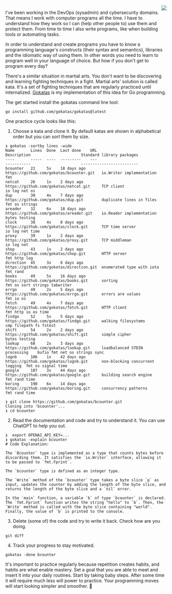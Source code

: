 <img align="right" src="https://github.com/jreisinger/docs/assets/1047259/59116d37-4f89-48c5-9645-db1a2a2aaf52">

I've been working in the DevOps (sysadmin) and cybersecurity domains. That means I work with computer programs all the time. I have to understand how they work so I can (help other people to) use them and protect them. From time to time I also write programs, like when building tools or automating tasks.

In order to understand and create programs you have to know a programming language's constructs (their syntax and semantics), libraries and the idiomatic way of using them. In other words you need to learn to program well in your language of choice. But how if you don't get to program every day?

There's a similar situation in martial arts. You don't want to be discovering and learning fighting techniques in a fight. Martial arts' solution is called kata. It's a set of fighting techniques that are regularly practiced until internalized. [Gokatas](https://github.com/gokatas) is my implementation of this idea for Go programming.

The get started install the gokatas command line tool:

```
go install github.com/gokatas/gokatas@latest
```

One practice cycle looks like this:

1. Choose a kata and clone it. By default katas are shown in alphabetical order but you can sort them by size.

```
❯ gokatas -sortby lines -wide
Name       Lines  Done  Last done    URL                                       Description                      Standard library packages
----       -----  ----  ---------    ---                                       -----------                      -------------------------
bcounter   22     5x    18 days ago  https://github.com/gokatas/bcounter.git   io.Writer implementation         fmt
netcat     26     1x    2 days ago   https://github.com/gokatas/netcat.git     TCP client                       io log net os
dup        30     4x    7 days ago   https://github.com/gokatas/dup.git        duplicate lines in files         fmt os strings
areader    32     6x    18 days ago  https://github.com/gokatas/areader.git    io.Reader implementation         bytes testing
clock      38     4x    8 days ago   https://github.com/gokatas/clock.git      TCP time server                  io log net time
proxy      39     1x    2 days ago   https://github.com/gokatas/proxy.git      TCP middleman                    io log net
shop       43     1x    2 days ago   https://github.com/gokatas/shop.git       HTTP server                      fmt http log
direction  45     3x    8 days ago   https://github.com/gokatas/direction.git  enumerated type with iota        fmt rand
books      49     5x    16 days ago  https://github.com/gokatas/books.git      sorting                          fmt os sort strings tabwriter
errgo      49     2x    5 days ago   https://github.com/gokatas/errgo.git      errors are values                fmt io os
fetch      49     4x    7 days ago   https://github.com/gokatas/fetch.git      HTTP client                      fmt http io os time
findgo     52     5x    5 days ago   https://github.com/gokatas/findgo.git     walking filesystems              cmp filepath fs fstest
shift      54     2x    2 days ago   https://github.com/gokatas/shift.git      simple cipher                    bytes testing
lookup     68     2x    3 days ago   https://github.com/gokatas/lookup.git     loadbalanced STDIN processing    bufio fmt net os strings sync
lognb      106    1x    42 days ago  https://github.com/gokatas/lognb.git      non-blocking concurrent logging  fmt os signal time
google     187    3x    44 days ago  https://github.com/gokatas/google.git     building search engine           fmt rand time
boring     190    6x    14 days ago  https://github.com/gokatas/boring.git     concurrency patterns             fmt rand time

❯ git clone https://github.com/gokatas/bcounter.git
Cloning into 'bcounter'...
❯ cd bcounter
```

2. Read the documentation and code and try to understand it. You can use ChatGPT to help you out.

```
❯  export OPENAI_API_KEY=...
❯ gokatas -explain bcounter
# Code Explanation:

The `Bcounter` type is implemented as a type that counts bytes before discarding them. It satisfies the `io.Writer` interface, allowing it to be passed to `fmt.Fprint`.

The `bcounter` type is defined as an integer type.

The `Write` method of the `bcounter` type takes a byte slice `p` as input, updates the counter by adding the length of the byte slice, and returns the length of the byte slice and a `nil` error.

In the `main` function, a variable `b` of type `bcounter` is declared. The `fmt.Fprint` function writes the string "hello" to `b`. Then, the `Write` method is called with the byte slice containing "world". Finally, the value of `b` is printed to the console.
```

3. Delete (some of) the code and try to write it back. Check how are you doing.

```
git diff
```

4. Track your progress to stay motivated.

```
gokatas -done bcounter
```

It's important to practice regularly because repetition creates habits, and habits are what enable mastery. Set a goal that you are able to meet and insert it into your daily routines. Start by taking baby steps. After some time it will require much less will power to practice. Your programming moves will start looking simpler and smoother. 🥋
